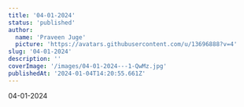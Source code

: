 ```yaml
---
title: '04-01-2024'
status: 'published'
author:
  name: 'Praveen Juge'
  picture: 'https://avatars.githubusercontent.com/u/13696888?v=4'
slug: '04-01-2024'
description: ''
coverImage: '/images/04-01-2024---1-QwMz.jpg'
publishedAt: '2024-01-04T14:20:55.661Z'
---
```


04-01-2024